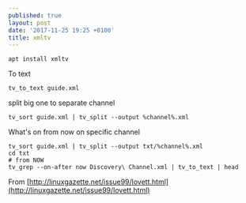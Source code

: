 ```yaml
---
published: true
layout: post
date: '2017-11-25 19:25 +0100'
title: xmltv
---
```

    apt install xmltv
    
To text

	tv_to_text guide.xml
    
split big one to separate channel

    tv_sort guide.xml | tv_split --output %channel%.xml
    
What's on from now on specific channel

    tv_sort guide.xml | tv_split --output txt/%channel%.xml
    cd txt
    # from NOW
    tv_grep --on-after now Discovery\ Channel.xml | tv_to_text | head
    
From [http://linuxgazette.net/issue99/lovett.html](http://linuxgazette.net/issue99/lovett.html)
